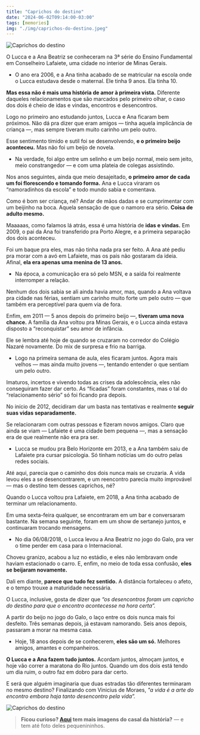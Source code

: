 ```yaml
---
title: "Caprichos do destino"
date: "2024-06-02T09:14:00-03:00"
tags: [memories]
img: "./img/caprichos-do-destino.jpeg"
---
```


![Caprichos do destino](https://cdn.jsdelivr.net/gh/geanramos/hugo/img/caprichos-do-destino.jpeg)

O Lucca e a Ana Beatriz se conheceram na 3ª série do Ensino Fundamental em Conselheiro Lafaiete, uma cidade no interior de Minas Gerais.

-   O ano era 2006, e a Ana tinha acabado de se matricular na escola onde o Lucca estudava desde o maternal. Ele tinha 9 anos. Ela tinha 10.
    

**Mas essa não é mais uma história de amor à primeira vista.** Diferente daqueles relacionamentos que são marcados pelo primeiro olhar, o caso dos dois é cheio de idas e vindas, encontros e desencontros.

Logo no primeiro ano estudando juntos, Lucca e Ana ficaram bem próximos. Não dá pra dizer que eram amigos — tinha aquela implicância de criança —, mas sempre tiveram muito carinho um pelo outro.

Esse sentimento tímido e sutil foi se desenvolvendo,  **e o primeiro beijo aconteceu.** Mas não foi um beijo de novela.

-   Na verdade, foi algo entre um selinho e um beijo normal, meio sem jeito, meio constrangedor — e com uma plateia de colegas assistindo.
    

Nos anos seguintes, ainda que meio desajeitado,  **o primeiro amor de cada um foi florescendo e tomando forma.** Ana e Lucca viraram os “namoradinhos da escola” e todo mundo sabia e comentava.

Como é bom ser criança, né? Andar de mãos dadas e se cumprimentar com um beijinho na boca. Aquela sensação de que o namoro era sério.  **Coisa de adulto mesmo.**

Maaaaas, como falamos lá atrás, essa é uma história de **idas e vindas.** Em 2009, o pai da Ana foi transferido pra Porto Alegre, e a primeira separação dos dois aconteceu.

Foi um baque pra eles, mas não tinha nada pra ser feito. A Ana até pediu pra morar com a avó em Lafaiete, mas os pais não gostaram da ideia. Afinal,  **ela era apenas uma menina de 13 anos.**

-   Na época, a comunicação era só pelo MSN, e a saída foi realmente interromper a relação.
    

Nenhum dos dois sabia se ali ainda havia amor, mas, quando a Ana voltava pra cidade nas férias, sentiam um carinho muito forte um pelo outro — que também era perceptível para quem via de fora.

Enfim, em 2011 — 5 anos depois do primeiro beijo —,  **tiveram uma nova chance.**  A família da Ana voltou pra Minas Gerais, e o Lucca ainda estava disposto a “reconquistar” seu amor de infância.

Ele se lembra até hoje de quando se cruzaram no corredor do Colégio Nazaré novamente. Do mix de surpresa e frio na barriga.

-   Logo na primeira semana de aula, eles ficaram juntos. Agora mais velhos — mas ainda muito jovens —, tentando entender o que sentiam um pelo outro.
    

Imaturos, incertos e vivendo todas as crises da adolescência, eles não conseguiram fazer dar certo. As “ficadas” foram constantes, mas o tal do “relacionamento sério” só foi ficando pra depois.

No início de 2012, decidiram dar um basta nas tentativas e realmente  **seguir suas vidas separadamente.**

Se relacionaram com outras pessoas e fizeram novos amigos. Claro que ainda se viam — Lafaiete é uma cidade bem pequena —, mas a sensação era de que realmente não era pra ser.

-   Lucca se mudou pra Belo Horizonte em 2013, e a Ana também saiu de Lafaiete pra cursar psicologia. Só tinham notícias um do outro pelas redes sociais.
    

Até aqui, parecia que o caminho dos dois nunca mais se cruzaria. A vida levou eles a se desencontrarem, e um reencontro parecia muito improvável — mas o destino tem desses caprichos, né?

Quando o Lucca voltou pra Lafaiete, em 2018, a Ana tinha acabado de terminar um relacionamento.

Em uma sexta-feira qualquer, se encontraram em um bar e conversaram bastante. Na semana seguinte, foram em um show de sertanejo juntos, e continuaram trocando mensagens.

-   No dia 06/08/2018, o Lucca levou a Ana Beatriz no jogo do Galo, pra ver o time perder em casa para o Internacional.
    

Choveu granizo, acabou a luz no estádio, e eles não lembravam onde haviam estacionado o carro. E, enfim, no meio de toda essa confusão,  **eles se beijaram novamente.**

Dali em diante,  **parece que tudo fez sentido.**  A distância fortaleceu o afeto, e o tempo trouxe a maturidade necessária.

O Lucca, inclusive, gosta de dizer que  _“os desencontros foram um capricho do destino para que o encontro acontecesse na hora certa”._

A partir do beijo no jogo do Galo, o laço entre os dois nunca mais foi desfeito. Três semanas depois, já estavam namorando. Seis anos depois, passaram a morar na mesma casa.

-   Hoje, 18 anos depois de se conhecerem, **eles são um só.**  Melhores amigos, amantes e companheiros.
    

**O Lucca e a Ana fazem tudo juntos.** Acordam juntos, almoçam juntos, e hoje vão correr a maratona do Rio juntos. Quando um dos dois está tendo um dia ruim, o outro faz em dobro para dar certo.

E será que alguém imaginaria que duas estradas tão diferentes terminaram no mesmo destino? Finalizando com Vinicius de Moraes,  _"a vida é a arte do encontro embora haja tanto desencontro pela vida”._

![Caprichos do destino](https://cdn.jsdelivr.net/gh/geanramos/hugo/img/ana-e-lucca1.jpg)

> **Ficou curioso? [Aqui](https://cdn.jsdelivr.net/gh/geanramos/hugo/img/ana-e-lucca2.jpg) tem mais imagens do casal da história?**  — e tem até foto deles pequenininhos.
